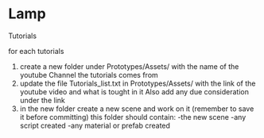 # Lamp

Tutorials

for each tutorials 
1) create a new folder under Prototypes/Assets/
	with the name of the youtube Channel the tutorials comes from
2) update the file Tutorials_list.txt in Prototypes/Assets/
	with the link of the youtube video and what is tought in it
	Also add any due consideration under the link 
3) in the new folder create a new scene and work on it (remember to save it before committing)
	this folder should contain:
	-the new scene
	-any script created
	-any material or prefab created
	
